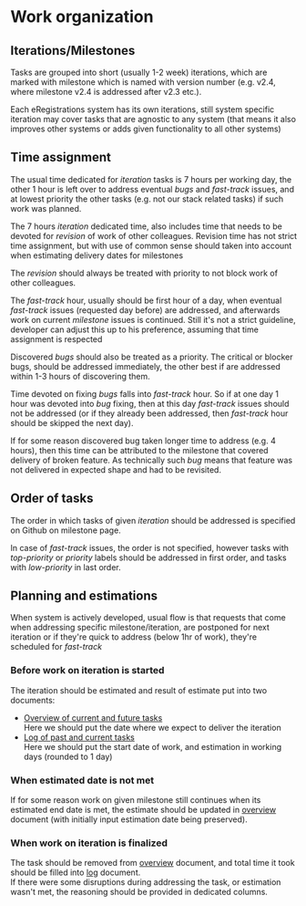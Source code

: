 # Work organization

## Iterations/Milestones

Tasks are grouped into short (usually 1-2 week) iterations, which are marked with milestone which is named with version number (e.g. v2.4, where milestone v2.4 is addressed after v2.3 etc.).

Each eRegistrations system has its own iterations, still system specific iteration may cover tasks that are agnostic to any system (that means it also improves other systems or adds given functionality to all other systems)

## Time assignment

The usual time dedicated for _iteration_ tasks is 7 hours per working day, the other 1 hour is left over to address eventual _bugs_ and _fast-track_ issues, and at lowest priority the other tasks (e.g. not our stack related tasks) if such work was planned.

The 7 hours _iteration_ dedicated time, also includes time that needs to be devoted for _revision_ of work of other colleagues. Revision time has not strict time assignment, but with use of common sense should taken into account when estimating delivery dates for milestones

The _revision_ should always be treated with priority to not block work of other colleagues.

The _fast-track_ hour, usually should be first hour of a day, when eventual _fast-track_ issues (requested day before) are addressed, and afterwards work on current _milestone_ issues is continued. Still it's not a strict guideline, developer can adjust this up to his preference, assuming that time assignment is respected

Discovered _bugs_ should also be treated as a priority. The critical or blocker bugs, should be addressed immediately, the other best if are addressed within 1-3 hours of discovering them.

Time devoted on fixing _bugs_ falls into _fast-track_ hour. So if at one day 1 hour was devoted into _bug_ fixing, then at this day _fast-track_ issues should not be addressed (or if they already been addressed, then _fast-track_ hour should be skipped the next day).

If for some reason discovered bug taken longer time to address (e.g. 4 hours), then this time can be attributed to the milestone that covered delivery of broken feature. As technically such _bug_ means that feature was not delivered in expected shape and had to be revisited.

## Order of tasks

The order in which tasks of given _iteration_ should be addressed is specified on Github on milestone page.

In case of _fast-track_ issues, the order is not specified, however tasks with _top-priority_ or _priority_ labels should be addressed in first order, and tasks with _low-priority_ in last order.

## Planning and estimations

When system is actively developed, usual flow is that requests that come when addressing specific milestone/iteration, are postponed for next iteration or if they're quick to address (below 1hr of work), they're scheduled for _fast-track_

### Before work on iteration is started

The iteration should be estimated and result of estimate put into two documents:
- [Overview of current and future tasks](https://docs.google.com/document/d/1cebUp70ElHAYM4vAoLD9lyHQfpuRfzZDN-MiTgQHiEs/edit)  
Here we should put the date where we expect to deliver the iteration
- [Log of past and current tasks](https://docs.google.com/document/d/1is0Y_qwDwBMjXcx_DoWzofP5oXF8jgPAwm5YdLHOqy0/edit)  
Here we should put the start date of work, and estimation in working days (rounded to 1 day)

### When estimated date is not met

If for some reason work on given milestone still continues when its estimated end date is met, the estimate should be updated in [overview](https://docs.google.com/document/d/1cebUp70ElHAYM4vAoLD9lyHQfpuRfzZDN-MiTgQHiEs/edit) document (with  initially input estimation date being preserved).

### When work on iteration is finalized

The task should be removed from [overview](https://docs.google.com/document/d/1cebUp70ElHAYM4vAoLD9lyHQfpuRfzZDN-MiTgQHiEs/edit) document, and total time it took should be filled into [log](https://docs.google.com/document/d/1is0Y_qwDwBMjXcx_DoWzofP5oXF8jgPAwm5YdLHOqy0/edit) document.  
If there were some disruptions during addressing the task, or estimation wasn't met, the reasoning should be provided in dedicated columns.
